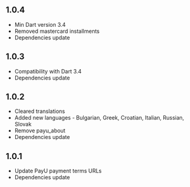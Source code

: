 ## 1.0.4
* Min Dart version 3.4
* Removed mastercard installments
* Dependencies update

## 1.0.3
* Compatibility with Dart 3.4
* Dependencies update

## 1.0.2
* Cleared translations
* Added new languages - Bulgarian, Greek, Croatian, Italian, Russian, Slovak
* Remove payu_about
* Dependencies update

## 1.0.1
* Update PayU payment terms URLs
* Dependencies update
